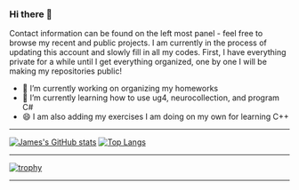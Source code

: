 ### Hi there 👋
Contact information can be found on the left most panel - feel free to browse my recent and public projects.
I am currently in the process of updating this account and slowly fill in all my codes. First, I have everything private for a while until I get everything organized, one by one I will be making my repositories public!
- 🔭 I’m currently working on organizing my homeworks
- 🌱 I’m currently learning how to use ug4, neurocollection, and program C#
- 😄 I am also adding my exercises I am doing on my own for learning C++

___
[![James's GitHub stats](https://github-readme-stats.vercel.app/api?username=jarosado0911&bg_color=30,e96443,904e95&title_color=fff&text_color=fff&show_icons=true)](https://github.com/jarosado0911?tab=repositories&q=&type=source&language=)
[![Top Langs](https://github-readme-stats.vercel.app/api/top-langs/?username=jarosado0911&langs_count=8&count_private=true&bg_color=30,e96443,904e95&title_color=fff&text_color=fff)](https://github.com/jarosado0911?tab=repositories)
___
[![trophy](https://github-profile-trophy.vercel.app/?username=jarosado0911&theme=monokai&row=1&column=7)](https://github.com/jarosado0911?tab=repositories&q=&type=source&language=)
___

<!--
**jarosado0911/jarosado0911** is a ✨ _special_ ✨ repository because its `README.md` (this file) appears on your GitHub profile.

Here are some ideas to get you started:

- 🔭 I’m currently working on ...
- 🌱 I’m currently learning ...
- 👯 I’m looking to collaborate on ...
- 🤔 I’m looking for help with ...
- 💬 Ask me about ...
- 📫 How to reach me: ...
- 😄 Pronouns: ...
- ⚡ Fun fact: ...
-->
